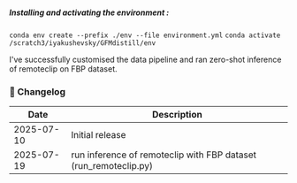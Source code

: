  
##### Installing and activating the environment :

`conda env create --prefix ./env --file environment.yml` 
`conda activate /scratch3/iyakushevsky/GFMdistill/env`


I've successfully customised the data pipeline and ran zero-shot inference of remoteclip on FBP dataset. 



### 📜 Changelog

| Date       | Description                                              |
|------------|----------------------------------------------------------|
| 2025-07-10 | Initial release
| 2025-07-19 | run inference of remoteclip with FBP dataset (run_remoteclip.py)

